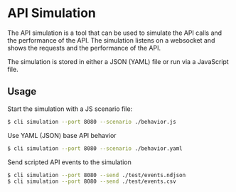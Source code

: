 # API Simulation

The API simulation is a tool that can be used to simulate the API calls and the performance of the API. The simulation listens on a websocket and shows the requests and the performance of the API.

The simulation is stored in either a JSON (YAML) file or run via a JavaScript file.

## Usage

Start the simulation with a JS scenario file:

```sh
$ cli simulation --port 8080 --scenario ./behavior.js
```

Use YAML (JSON) base API behavior

```sh
$ cli simulation --port 8080 --scenario ./behavior.yaml
```

Send scripted API events to the simulation

```sh
$ cli simulation --port 8080 --send ./test/events.ndjson
$ cli simulation --port 8080 --send ./test/events.csv
```
